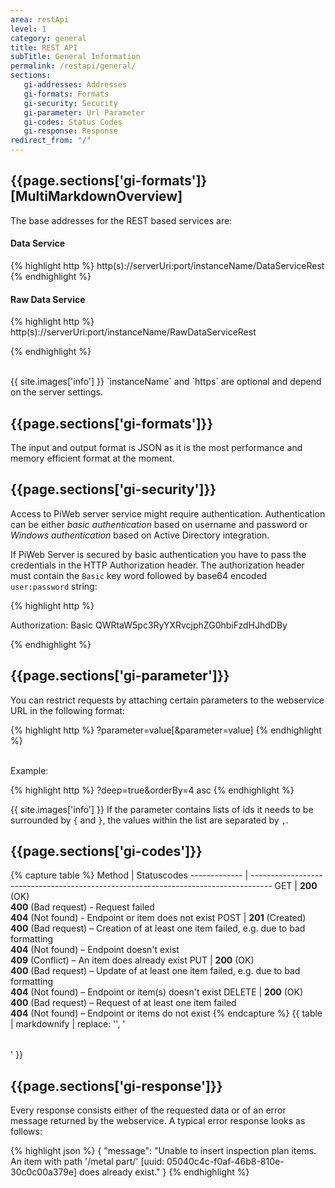 ```yaml
---
area: restApi
level: 1
category: general
title: REST API
subTitle: General Information
permalink: /restapi/general/
sections:
   gi-addresses: Addresses
   gi-formats: Formats
   gi-security: Security
   gi-parameter: Url Parameter
   gi-codes: Status Codes
   gi-response: Response
redirect_from: "/"
---
```


## {{page.sections['gi-formats']} [MultiMarkdownOverview] ##

The base addresses for the REST based services are:

#### Data Service

{% highlight http %}
http(s)://serverUri:port/instanceName/DataServiceRest
{% endhighlight %}

#### Raw Data Service

{% highlight http %}
http(s)://serverUri:port/instanceName/RawDataServiceRest

{% endhighlight %}

<br/>
{{ site.images['info'] }} `instanceName` and `https` are optional and depend on the server settings.

## {{page.sections['gi-formats']}}

The input and output format is JSON as it is the most performance and memory efficient format at the moment.

## {{page.sections['gi-security']}}
Access to PiWeb server service might require authentication. Authentication can be either *basic authentication* based on username and password or *Windows authentication* based on Active Directory integration.

If PiWeb Server is secured by basic authentication you have to pass the credentials in the HTTP Authorization header. The authorization header must contain the `Basic` key word followed by base64 encoded `user:password` string:

{% highlight http %}

Authorization: Basic QWRtaW5pc3RyYXRvcjphZG0hbiFzdHJhdDBy

{% endhighlight %}

## {{page.sections['gi-parameter']}}

You can restrict requests by attaching certain parameters to the webservice URL in the following format:

{% highlight http %}
?parameter=value[&parameter=value] 
{% endhighlight %}

<br/>Example: 

{% highlight http %}
?deep=true&orderBy=4 asc
{% endhighlight %}

{{ site.images['info'] }} If the parameter contains lists of ids it needs to be surrounded by `{` and `}`, the values within the list are separated by `,`.

## {{page.sections['gi-codes']}}

{% capture table %}
Method        | Statuscodes
------------- | -----------------------------------------------------------------------------------
GET           | **200** (OK)<br> **400** (Bad request) - Request failed <br> **404** (Not found) - Endpoint or item does not exist 
POST           | **201** (Created)<br> **400** (Bad request) – Creation of at least one item failed, e.g. due to bad formatting <br> **404** (Not found) – Endpoint doesn't exist <br> **409** (Conflict) – An item does already exist
PUT          | **200** (OK)<br> **400** (Bad request) –  Update of at least one item failed, e.g. due to bad formatting <br> **404** (Not found) – Endpoint or item(s) doesn't exist
DELETE        | **200** (OK)<br>**400** (Bad request) – Request of at least one item failed <br> **404** (Not found) – Endpoint or items do not exist
{% endcapture %}
{{ table | markdownify | replace: '<table>', '<table class="table table-hover">' }}


## {{page.sections['gi-response']}}
Every response consists either of the requested data or of an error message returned by the webservice. A typical error response looks as follows:

{% highlight json %}
{
   "message": "Unable to insert inspection plan items. An item with path '/metal part/' 
               [uuid: 05040c4c-f0af-46b8-810e-30c0c00a379e] does already exist."
}
{% endhighlight %}
